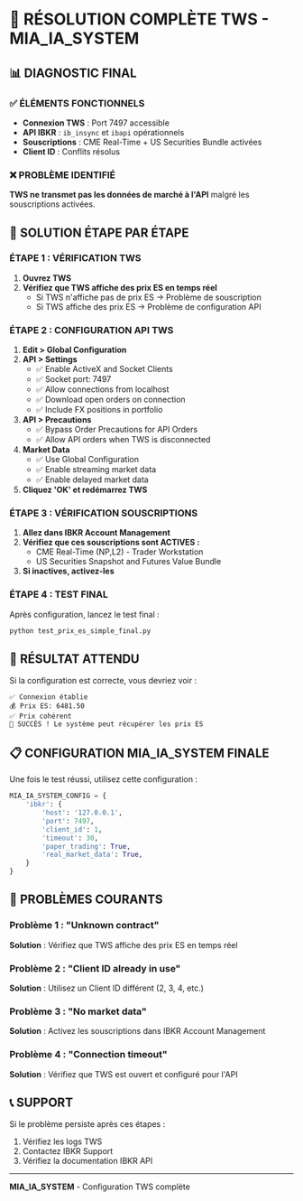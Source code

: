 # 🔧 RÉSOLUTION COMPLÈTE TWS - MIA_IA_SYSTEM

## 📊 DIAGNOSTIC FINAL

### ✅ ÉLÉMENTS FONCTIONNELS
- **Connexion TWS** : Port 7497 accessible
- **API IBKR** : `ib_insync` et `ibapi` opérationnels
- **Souscriptions** : CME Real-Time + US Securities Bundle activées
- **Client ID** : Conflits résolus

### ❌ PROBLÈME IDENTIFIÉ
**TWS ne transmet pas les données de marché à l'API** malgré les souscriptions activées.

## 🔧 SOLUTION ÉTAPE PAR ÉTAPE

### ÉTAPE 1 : VÉRIFICATION TWS
1. **Ouvrez TWS**
2. **Vérifiez que TWS affiche des prix ES en temps réel**
   - Si TWS n'affiche pas de prix ES → Problème de souscription
   - Si TWS affiche des prix ES → Problème de configuration API

### ÉTAPE 2 : CONFIGURATION API TWS
1. **Edit > Global Configuration**
2. **API > Settings**
   - ✅ Enable ActiveX and Socket Clients
   - ✅ Socket port: 7497
   - ✅ Allow connections from localhost
   - ✅ Download open orders on connection
   - ✅ Include FX positions in portfolio
3. **API > Precautions**
   - ✅ Bypass Order Precautions for API Orders
   - ✅ Allow API orders when TWS is disconnected
4. **Market Data**
   - ✅ Use Global Configuration
   - ✅ Enable streaming market data
   - ✅ Enable delayed market data
5. **Cliquez 'OK' et redémarrez TWS**

### ÉTAPE 3 : VÉRIFICATION SOUSCRIPTIONS
1. **Allez dans IBKR Account Management**
2. **Vérifiez que ces souscriptions sont ACTIVES :**
   - CME Real-Time (NP,L2) - Trader Workstation
   - US Securities Snapshot and Futures Value Bundle
3. **Si inactives, activez-les**

### ÉTAPE 4 : TEST FINAL
Après configuration, lancez le test final :

```bash
python test_prix_es_simple_final.py
```

## 🎯 RÉSULTAT ATTENDU

Si la configuration est correcte, vous devriez voir :
```
✅ Connexion établie
💰 Prix ES: 6481.50
✅ Prix cohérent
🎉 SUCCÈS ! Le système peut récupérer les prix ES
```

## 📋 CONFIGURATION MIA_IA_SYSTEM FINALE

Une fois le test réussi, utilisez cette configuration :

```python
MIA_IA_SYSTEM_CONFIG = {
    'ibkr': {
        'host': '127.0.0.1',
        'port': 7497,
        'client_id': 1,
        'timeout': 30,
        'paper_trading': True,
        'real_market_data': True,
    }
}
```

## 🚨 PROBLÈMES COURANTS

### Problème 1 : "Unknown contract"
**Solution** : Vérifiez que TWS affiche des prix ES en temps réel

### Problème 2 : "Client ID already in use"
**Solution** : Utilisez un Client ID différent (2, 3, 4, etc.)

### Problème 3 : "No market data"
**Solution** : Activez les souscriptions dans IBKR Account Management

### Problème 4 : "Connection timeout"
**Solution** : Vérifiez que TWS est ouvert et configuré pour l'API

## 📞 SUPPORT

Si le problème persiste après ces étapes :
1. Vérifiez les logs TWS
2. Contactez IBKR Support
3. Vérifiez la documentation IBKR API

---
**MIA_IA_SYSTEM** - Configuration TWS complète



